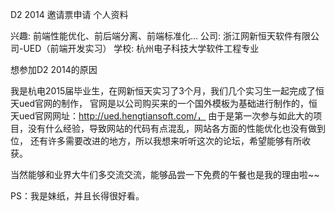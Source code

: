 D2 2014 邀请票申请
个人资料

兴趣: 前端性能优化、前后端分离、前端标准化...
公司: 浙江网新恒天软件有限公司-UED（前端开发实习）
学校: 杭州电子科技大学软件工程专业


想参加D2 2014的原因

我是杭电2015届毕业生，在网新恒天实习了3个月，我们几个实习生一起完成了恒天ued官网的制作，
官网是以公司购买来的一个国外模板为基础进行制作的，恒天ued官网网址：http://ued.hengtiansoft.com/，
由于是第一次参与如此大的项目，没有什么经验，导致网站的代码有点混乱，网站各方面的性能优化也没有做到位，
还有许多需要改进的地方，所以我想来听听这次的论坛，希望能够有所收获。

当然能够和业界大牛们多交流交流，能够品尝一下免费的午餐也是我的理由啦~~

PS：我是妹纸，并且长得很好看。
